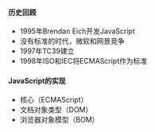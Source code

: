#### 历史回顾
- 1995年Brendan Eich开发JavaScript
- 没有标准的时代，微软和网景竞争
- 1997年TC39建立
- 1998年ISO和IEC将ECMAScript作为标准
#### JavaScript的实现
- 核心（ECMAScript）
- 文档对象类型（DOM）
- 浏览器对象模型（BOM）

